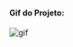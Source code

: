#### Gif do Projeto:

![gif](https://github.com/hsjferson/ImovelMeMove/blob/master/src/assets/projeto.gif)
